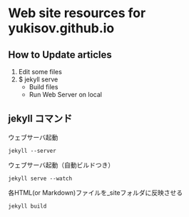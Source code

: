 Web site resources for yukisov.github.io
=====

How to Update articles
-----

1. Edit some files
2. $ jekyll serve
    - Build files
    - Run Web Server on local

jekyll コマンド
----

ウェブサーバ起動

```
jekyll --server
```

ウェブサーバ起動（自動ビルドつき）

```
jekyll serve --watch
```

各HTML(or Markdown)ファイルを_siteフォルダに反映させる

```
jekyll build
```

